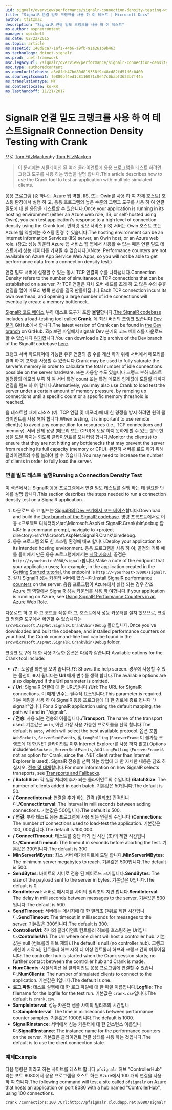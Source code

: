 ```yaml
---
uid: signalr/overview/performance/signalr-connection-density-testing-with-crank
title: "SignalR 연결 밀도 크랭크를 사용 하 여 테스트 | Microsoft Docs"
author: tfitzmac
description: "SignalR 연결 밀도 크랭크를 사용 하 여 테스트"
ms.author: aspnetcontent
manager: wpickett
ms.date: 02/22/2015
ms.topic: article
ms.assetid: 148d9ca7-1af1-44b6-a9fb-91e261b9b463
ms.technology: dotnet-signalr
ms.prod: .net-framework
msc.legacyurl: /signalr/overview/performance/signalr-connection-density-testing-with-crank
msc.type: authoredcontent
ms.openlocfilehash: a3e8fdb47bd80d819358f9c48cd82fd51d6c0400
ms.sourcegitcommit: fe880bf4ed1c8116071c0e47c0babf3623b7f44a
ms.translationtype: MT
ms.contentlocale: ko-KR
ms.lasthandoff: 11/21/2017
---
```

<a name="signalr-connection-density-testing-with-crank"></a><span data-ttu-id="41cae-103">SignalR 연결 밀도 크랭크를 사용 하 여 테스트</span><span class="sxs-lookup"><span data-stu-id="41cae-103">SignalR Connection Density Testing with Crank</span></span>
====================
<span data-ttu-id="41cae-104">으로 [Tom FitzMacken](https://github.com/tfitzmac)</span><span class="sxs-lookup"><span data-stu-id="41cae-104">by [Tom FitzMacken](https://github.com/tfitzmac)</span></span>

> <span data-ttu-id="41cae-105">이 문서에는 시뮬레이션 된 여러 클라이언트에 응용 프로그램을 테스트 하려면 크랭크 도구를 사용 하는 방법을 설명 합니다.</span><span class="sxs-lookup"><span data-stu-id="41cae-105">This article describes how to use the Crank tool to test an application with multiple simulated clients.</span></span>


<span data-ttu-id="41cae-106">응용 프로그램 (중 하나는 Azure 웹 역할, IIS, 또는 Owin를 사용 하 여 자체 호스트) 호스팅 환경에서 실행 하 고, 응용 프로그램의 높은 수준의 크랭크 도구를 사용 하 여 연결 밀도에 대 한 응답을 테스트할 수 있습니다.</span><span class="sxs-lookup"><span data-stu-id="41cae-106">Once your application is running in its hosting environment (either an Azure web role, IIS, or self-hosted using Owin), you can test application's response to a high level of connection density using the Crank tool.</span></span> <span data-ttu-id="41cae-107">인터넷 정보 서비스 (IIS) 서버는 Owin 호스트 또는 Azure 웹 역할에는 호스팅 환경 수 있습니다.</span><span class="sxs-lookup"><span data-stu-id="41cae-107">The hosting environment can be an Internet Information Services (IIS) server, an Owin host, or an Azure web role.</span></span> <span data-ttu-id="41cae-108">(참고: 성능 카운터 Azure 앱 서비스 웹 앱에서 사용할 수 없는 때문 연결 밀도 테스트에서 성능 데이터를 가져올 수 없습니다.)</span><span class="sxs-lookup"><span data-stu-id="41cae-108">(Note: Performance counters are not available on Azure App Service Web Apps, so you will not be able to get performance data from a connection density test.)</span></span>

<span data-ttu-id="41cae-109">연결 밀도 서버에 설정할 수 있는 동시 TCP 연결의 수를 나타냅니다.</span><span class="sxs-lookup"><span data-stu-id="41cae-109">Connection Density refers to the number of simultaneous TCP connections that can be established on a server.</span></span> <span data-ttu-id="41cae-110">각 TCP 연결은 자체 오버 헤드를 초래 하 고 많은 수의 유휴 연결을 열어 메모리 병목 현상을 결국 만들어집니다.</span><span class="sxs-lookup"><span data-stu-id="41cae-110">Each TCP connection incurs its own overhead, and opening a large number of idle connections will eventually create a memory bottleneck.</span></span>

<span data-ttu-id="41cae-111">[SignalR 코드 베이스](https://github.com/signalr/signalr) 부하 테스트 도구가 포함 **올릴**합니다.</span><span class="sxs-lookup"><span data-stu-id="41cae-111">[The SignalR codebase](https://github.com/signalr/signalr) includes a load-testing tool called **Crank**.</span></span> <span data-ttu-id="41cae-112">에 최신 버전의 크랭크 있습니다 [Dev 분기](https://github.com/SignalR/signalr/tree/dev) GitHub에서 합니다.</span><span class="sxs-lookup"><span data-stu-id="41cae-112">The latest version of Crank can be found in [the Dev branch](https://github.com/SignalR/signalr/tree/dev) on GitHub.</span></span> <span data-ttu-id="41cae-113">Zip 보관 파일에서 signalr Dev 분기의 코드 베이스를 다운로드할 수 있습니다 [여기](https://github.com/SignalR/SignalR/archive/dev.zip)합니다.</span><span class="sxs-lookup"><span data-stu-id="41cae-113">You can download a Zip archive of the Dev branch of the SignalR codebase [here](https://github.com/SignalR/SignalR/archive/dev.zip).</span></span>

<span data-ttu-id="41cae-114">크랭크 서버 하드웨어에 가능한 유휴 연결의 총 수를 계산 하기 위해 서버에서 메모리를 완벽 하 게 포화를 사용할 수 있습니다.</span><span class="sxs-lookup"><span data-stu-id="41cae-114">Crank may be used to fully saturate the server's memory in order to calculate the total number of idle connections possible on the server hardware.</span></span> <span data-ttu-id="41cae-115">또는 사용할 수도 있습니다 크랭크 부하 테스트 일정량의 메모리 부족 하 여 서버 특정 count 또는 특정 메모리 임계값에 도달할 때까지 연결을 램프 하 여 합니다.</span><span class="sxs-lookup"><span data-stu-id="41cae-115">Alternatively, you may also use Crank to load test the server under a certain amount of memory pressure, by ramping up connections until a specific count or a specific memory threshold is reached.</span></span>

<span data-ttu-id="41cae-116">을 테스트할 때에 리소스 (예: TCP 연결 및 메모리)에 대 한 경쟁을 방지 하려면 원격 클라이언트를 사용 해야 합니다.</span><span class="sxs-lookup"><span data-stu-id="41cae-116">When testing, it is important to use remote client(s) to avoid any competition for resources (i.e., TCP connections and memory).</span></span> <span data-ttu-id="41cae-117">서버 전체 용량 (메모리 또는 CPU)에 도달 하지 못하게 할 수 있는 병목 현상을 도달 하지는 되도록 클라이언트를 모니터링 합니다.</span><span class="sxs-lookup"><span data-stu-id="41cae-117">Monitor the client(s) to ensure that they are not hitting any bottlenecks that may prevent the server from reaching its full capacity (memory or CPU).</span></span> <span data-ttu-id="41cae-118">완전히 서버를 로드 하기 위해 클라이언트의 수를 늘려야 할 수 있습니다.</span><span class="sxs-lookup"><span data-stu-id="41cae-118">You may need to increase the number of clients in order to fully load the server.</span></span>

### <a name="running-a-connection-density-test"></a><span data-ttu-id="41cae-119">연결 밀도 테스트 실행</span><span class="sxs-lookup"><span data-stu-id="41cae-119">Running a Connection Density Test</span></span>

<span data-ttu-id="41cae-120">이 섹션에서는 SignalR 응용 프로그램에서 연결 밀도 테스트를 실행 하는 데 필요한 단계를 설명 합니다.</span><span class="sxs-lookup"><span data-stu-id="41cae-120">This section describes the steps needed to run a connection density test on a SignalR application.</span></span>

1. <span data-ttu-id="41cae-121">다운로드 하 고 빌드는 [SignalR의 Dev 분기에서 코드 베이스](https://github.com/SignalR/SignalR/archive/dev.zip)합니다.</span><span class="sxs-lookup"><span data-stu-id="41cae-121">Download and build the [Dev branch of the SignalR codebase](https://github.com/SignalR/SignalR/archive/dev.zip).</span></span> <span data-ttu-id="41cae-122">명령 프롬프트에서로 이동 &lt;프로젝트 디렉터리&gt;\src\Microsoft.AspNet.SignalR.Crank\bin\debug 합니다.</span><span class="sxs-lookup"><span data-stu-id="41cae-122">In a command prompt, navigate to &lt;project directory&gt;\src\Microsoft.AspNet.SignalR.Crank\bin\debug.</span></span>
2. <span data-ttu-id="41cae-123">응용 프로그램 의도 한 호스팅 환경에 배포 합니다.</span><span class="sxs-lookup"><span data-stu-id="41cae-123">Deploy your application to its intended hosting environment.</span></span> <span data-ttu-id="41cae-124">응용 프로그램을 사용 하 여; 끝점의 기록 예를 들어에서 만든 응용 프로그램에에서는 [시작 자습서](../getting-started/tutorial-getting-started-with-signalr.md), 끝점은 `http://<yourhost>:8080/signalr`합니다.</span><span class="sxs-lookup"><span data-stu-id="41cae-124">Make a note of the endpoint that your application uses; for example, in the application created in the [Getting Started tutorial](../getting-started/tutorial-getting-started-with-signalr.md), the endpoint is `http://<yourhost>:8080/signalr`.</span></span>
3. <span data-ttu-id="41cae-125">설치 [SignalR 성능 카운터](signalr-performance.md#perfcounters) 서버에 있습니다.</span><span class="sxs-lookup"><span data-stu-id="41cae-125">Install [SignalR performance counters](signalr-performance.md#perfcounters) on the server.</span></span> <span data-ttu-id="41cae-126">응용 프로그램이 Azure에서 실행 되는 경우 참조 [Azure 웹 역할에서 SignalR 성능 카운터를 사용 하 여](using-signalr-performance-counters-in-an-azure-web-role.md)합니다.</span><span class="sxs-lookup"><span data-stu-id="41cae-126">If your application is running on Azure, see [Using SignalR Performance Counters in an Azure Web Role](using-signalr-performance-counters-in-an-azure-web-role.md).</span></span>

<span data-ttu-id="41cae-127">다운로드 하 고 하 고 코드를 작성 하 고, 호스트에서 성능 카운터를 설치 했으므로, 크랭크 명령줄 도구에서 확인할 수 있습니다는 `src\Microsoft.AspNet.SignalR.Crank\bin\Debug` 폴더입니다.</span><span class="sxs-lookup"><span data-stu-id="41cae-127">Once you've downloaded and built the codebase, and installed performance counters on your host, the Crank command-line tool can be found in the `src\Microsoft.AspNet.SignalR.Crank\bin\Debug` folder.</span></span>

<span data-ttu-id="41cae-128">크랭크 도구에 대 한 사용 가능한 옵션은 다음과 같습니다.</span><span class="sxs-lookup"><span data-stu-id="41cae-128">Available options for the Crank tool include:</span></span>

- <span data-ttu-id="41cae-129">**/?** : 도움말 화면을 보여 줍니다.</span><span class="sxs-lookup"><span data-stu-id="41cae-129">**/?**: Shows the help screen.</span></span> <span data-ttu-id="41cae-130">경우에 사용할 수 있는 옵션이 표시 됩니다는 **Url** 매개 변수를 생략 합니다.</span><span class="sxs-lookup"><span data-stu-id="41cae-130">The available options are also displayed if the **Url** parameter is omitted.</span></span>
- <span data-ttu-id="41cae-131">**/ Url**: SignalR 연결에 대 한 URL입니다.</span><span class="sxs-lookup"><span data-stu-id="41cae-131">**/Url**: The URL for SignalR connections.</span></span> <span data-ttu-id="41cae-132">이 매개 변수는 필수적 요소입니다.</span><span class="sxs-lookup"><span data-stu-id="41cae-132">This parameter is required.</span></span> <span data-ttu-id="41cae-133">기본 매핑을 사용 하 여 SignalR 응용 프로그램에 대 한 경로에 종료 됩니다 "/ signalr"입니다.</span><span class="sxs-lookup"><span data-stu-id="41cae-133">For a SignalR application using the default mapping, the path will end in "/signalr".</span></span>
- <span data-ttu-id="41cae-134">**/ 전송**: 사용 되는 전송의 이름입니다.</span><span class="sxs-lookup"><span data-stu-id="41cae-134">**/Transport**: The name of the transport used.</span></span> <span data-ttu-id="41cae-135">기본값은 `auto`, 어떤 가장 사용 가능한 프로토콜을 선택 합니다.</span><span class="sxs-lookup"><span data-stu-id="41cae-135">The default is `auto`, which will select the best available protocol.</span></span> <span data-ttu-id="41cae-136">옵션 포함 `WebSockets`, `ServerSentEvents`, 및 `LongPolling` (`ForeverFrame` 이 불가능 크랭크에 대 한.NET 클라이언트 이후 Internet Explorer를 사용 하지 않고).</span><span class="sxs-lookup"><span data-stu-id="41cae-136">Options include `WebSockets`, `ServerSentEvents`, and `LongPolling` (`ForeverFrame` is not an option for Crank, since the .NET client rather than Internet Explorer is used).</span></span> <span data-ttu-id="41cae-137">SignalR 전송을 선택 하는 방법에 대 한 자세한 내용은 참조 하십시오. [전송 및 대체](../getting-started/introduction-to-signalr.md#transports)합니다.</span><span class="sxs-lookup"><span data-stu-id="41cae-137">For more information on how SignalR selects transports, see [Transports and Fallbacks](../getting-started/introduction-to-signalr.md#transports).</span></span>
- <span data-ttu-id="41cae-138">**/ BatchSize**: 각 일괄 처리에 추가 되는 클라이언트의 수입니다.</span><span class="sxs-lookup"><span data-stu-id="41cae-138">**/BatchSize**: The number of clients added in each batch.</span></span> <span data-ttu-id="41cae-139">기본값은 50입니다.</span><span class="sxs-lookup"><span data-stu-id="41cae-139">The default is 50.</span></span>
- <span data-ttu-id="41cae-140">**/ ConnectInterval**: 연결을 추가 하는 간격 (밀리초) 간격입니다.</span><span class="sxs-lookup"><span data-stu-id="41cae-140">**/ConnectInterval**: The interval in milliseconds between adding connections.</span></span> <span data-ttu-id="41cae-141">기본값은 500입니다.</span><span class="sxs-lookup"><span data-stu-id="41cae-141">The default is 500.</span></span>
- <span data-ttu-id="41cae-142">**/ 연결**: 부하 테스트 응용 프로그램에 사용 되는 연결의 수입니다.</span><span class="sxs-lookup"><span data-stu-id="41cae-142">**/Connections**: The number of connections used to load-test the application.</span></span> <span data-ttu-id="41cae-143">기본값은 100, 000입니다.</span><span class="sxs-lookup"><span data-stu-id="41cae-143">The default is 100,000.</span></span>
- <span data-ttu-id="41cae-144">**/ ConnectTimeout**: 테스트를 중단 하기 전 시간 (초)의 제한 시간입니다.</span><span class="sxs-lookup"><span data-stu-id="41cae-144">**/ConnectTimeout**: The timeout in seconds before aborting the test.</span></span> <span data-ttu-id="41cae-145">기본값은 300입니다.</span><span class="sxs-lookup"><span data-stu-id="41cae-145">The default is 300.</span></span>
- <span data-ttu-id="41cae-146">**MinServerMBytes**: 최소 서버 메가바이트에 도달 합니다.</span><span class="sxs-lookup"><span data-stu-id="41cae-146">**MinServerMBytes**: The minimum server megabytes to reach.</span></span> <span data-ttu-id="41cae-147">기본값은 500입니다.</span><span class="sxs-lookup"><span data-stu-id="41cae-147">The default is 500.</span></span>
- <span data-ttu-id="41cae-148">**SendBytes**: 바이트의 서버로 전송 된 페이로드 크기입니다.</span><span class="sxs-lookup"><span data-stu-id="41cae-148">**SendBytes**: The size of the payload sent to the server in bytes.</span></span> <span data-ttu-id="41cae-149">기본값은 0입니다.</span><span class="sxs-lookup"><span data-stu-id="41cae-149">The default is 0.</span></span>
- <span data-ttu-id="41cae-150">**SendInterval**: 서버로 메시지를 사이의 밀리초의 지연 합니다.</span><span class="sxs-lookup"><span data-stu-id="41cae-150">**SendInterval**: The delay in milliseconds between messages to the server.</span></span> <span data-ttu-id="41cae-151">기본값은 500입니다.</span><span class="sxs-lookup"><span data-stu-id="41cae-151">The default is 500.</span></span>
- <span data-ttu-id="41cae-152">**SendTimeout**: 서버에는 메시지에 대 한 밀리초 단위로 제한 시간입니다.</span><span class="sxs-lookup"><span data-stu-id="41cae-152">**SendTimeout**: The timeout in milliseconds for messages to the server.</span></span> <span data-ttu-id="41cae-153">기본값은 300입니다.</span><span class="sxs-lookup"><span data-stu-id="41cae-153">The default is 300.</span></span>
- <span data-ttu-id="41cae-154">**ControllerUrl**: 하나의 클라이언트 컨트롤러 허브를 호스팅하는 Url입니다.</span><span class="sxs-lookup"><span data-stu-id="41cae-154">**ControllerUrl**: The Url where one client will host a controller hub.</span></span> <span data-ttu-id="41cae-155">기본값은 null (컨트롤러 허브 제외).</span><span class="sxs-lookup"><span data-stu-id="41cae-155">The default is null (no controller hub).</span></span> <span data-ttu-id="41cae-156">크랭크 세션이 시작 되; 컨트롤러 허브 시작 더 이상 컨트롤러 허브와 크랭크 간의 이루어집니다.</span><span class="sxs-lookup"><span data-stu-id="41cae-156">The controller hub is started when the Crank session starts; no further contact between the controller hub and Crank is made.</span></span>
- <span data-ttu-id="41cae-157">**NumClients**: 시뮬레이션 된 클라이언트 응용 프로그램에 연결할 수 있습니다.</span><span class="sxs-lookup"><span data-stu-id="41cae-157">**NumClients**: The number of simulated clients to connect to the application.</span></span> <span data-ttu-id="41cae-158">기본값은 1입니다.</span><span class="sxs-lookup"><span data-stu-id="41cae-158">The default is one.</span></span>
- <span data-ttu-id="41cae-159">**로그 파일**: 테스트 실행에 대 한 로그 파일에 대 한 파일 이름입니다.</span><span class="sxs-lookup"><span data-stu-id="41cae-159">**Logfile**: The filename for the logfile for the test run.</span></span> <span data-ttu-id="41cae-160">기본값은 `crank.csv`입니다.</span><span class="sxs-lookup"><span data-stu-id="41cae-160">The default is `crank.csv`.</span></span>
- <span data-ttu-id="41cae-161">**SampleInterval**: 성능 카운터 샘플 사이의 밀리초의 시간입니다.</span><span class="sxs-lookup"><span data-stu-id="41cae-161">**SampleInterval**: The time in milliseconds between performance counter samples.</span></span> <span data-ttu-id="41cae-162">기본값은 1000입니다.</span><span class="sxs-lookup"><span data-stu-id="41cae-162">The default is 1000.</span></span>
- <span data-ttu-id="41cae-163">**SignalRInstance**: 서버에서 성능 카운터에 대 한 인스턴스 이름입니다.</span><span class="sxs-lookup"><span data-stu-id="41cae-163">**SignalRInstance**: The instance name for the performance counters on the server.</span></span> <span data-ttu-id="41cae-164">기본값은 클라이언트 연결 상태를 사용 하는 것입니다.</span><span class="sxs-lookup"><span data-stu-id="41cae-164">The default is to use the client connection state.</span></span>

### <a name="example"></a><span data-ttu-id="41cae-165">예제</span><span class="sxs-lookup"><span data-stu-id="41cae-165">Example</span></span>

<span data-ttu-id="41cae-166">다음 명령은 이라고 하는 사이트를 테스트 합니다 `pfsignalr` 허브 "ControllerHub" 라는 포트 8080에서 응용 프로그램을 호스트 하는 Azure에서 100 개의 연결을 사용 하 여 합니다.</span><span class="sxs-lookup"><span data-stu-id="41cae-166">The following command will test a site called `pfsignalr` on Azure that hosts an application on port 8080 with a hub named "ControllerHub", using 100 connections.</span></span>

`crank /Connections:100 /Url:http://pfsignalr.cloudapp.net:8080/signalr`
